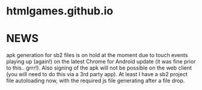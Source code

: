 # htmlgames.github.io

NEWS
====

apk generation for sb2 files is on hold at the moment due to touch events playing up (again!) on the latest Chrome for Android update (it was fine prior to this.. grrr!). Also signing of the apk will not be possible on the web client (you will need to do this via a 3rd party app). At least I have a sb2 project file autoloading now, with the required js file generating after a file drop.
